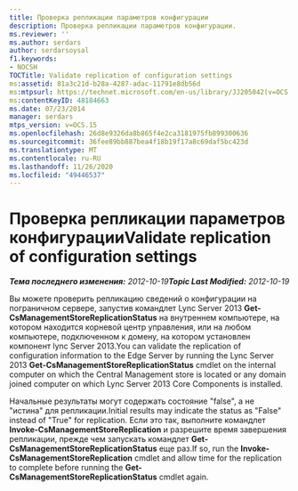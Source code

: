 ```yaml
---
title: Проверка репликации параметров конфигурации
description: Проверка репликации параметров конфигурации.
ms.reviewer: ''
ms.author: serdars
author: serdarsoysal
f1.keywords:
- NOCSH
TOCTitle: Validate replication of configuration settings
ms:assetid: 81a3c21d-b28a-4287-adac-11791e8db56d
ms:mtpsurl: https://technet.microsoft.com/en-us/library/JJ205042(v=OCS.15)
ms:contentKeyID: 48184663
ms.date: 07/23/2014
manager: serdars
mtps_version: v=OCS.15
ms.openlocfilehash: 26d8e9326da8b865f4e2ca3181975fb899300636
ms.sourcegitcommit: 36fee89bb887bea4f18b19f17a8c69daf5bc423d
ms.translationtype: MT
ms.contentlocale: ru-RU
ms.lasthandoff: 11/26/2020
ms.locfileid: "49446537"
---
```

# <a name="validate-replication-of-configuration-settings"></a><span data-ttu-id="cc82d-103">Проверка репликации параметров конфигурации</span><span class="sxs-lookup"><span data-stu-id="cc82d-103">Validate replication of configuration settings</span></span>

<div data-xmlns="http://www.w3.org/1999/xhtml">

<div class="topic" data-xmlns="http://www.w3.org/1999/xhtml" data-msxsl="urn:schemas-microsoft-com:xslt" data-cs="https://msdn.microsoft.com/">

<div data-asp="https://msdn2.microsoft.com/asp">



</div>

<div id="mainSection">

<div id="mainBody"><span data-ttu-id="cc82d-104">

<span> </span></span><span class="sxs-lookup"><span data-stu-id="cc82d-104">

<span> </span></span></span>

<span data-ttu-id="cc82d-105">_**Тема последнего изменения:** 2012-10-19_</span><span class="sxs-lookup"><span data-stu-id="cc82d-105">_**Topic Last Modified:** 2012-10-19_</span></span>

<span data-ttu-id="cc82d-106">Вы можете проверить репликацию сведений о конфигурации на пограничном сервере, запустив командлет Lync Server 2013 **Get-CsManagementStoreReplicationStatus** на внутреннем компьютере, на котором находится корневой центр управления, или на любом компьютере, подключенном к домену, на котором установлен компонент lync Server 2013.</span><span class="sxs-lookup"><span data-stu-id="cc82d-106">You can validate the replication of configuration information to the Edge Server by running the Lync Server 2013 **Get-CsManagementStoreReplicationStatus** cmdlet on the internal computer on which the Central Management store is located or any domain joined computer on which Lync Server 2013 Core Components is installed.</span></span>

<span data-ttu-id="cc82d-107">Начальные результаты могут содержать состояние "false", а не "истина" для репликации.</span><span class="sxs-lookup"><span data-stu-id="cc82d-107">Initial results may indicate the status as "False" instead of "True" for replication.</span></span> <span data-ttu-id="cc82d-108">Если это так, выполните командлет **Invoke-CsManagementStoreReplication** и разрешите время завершения репликации, прежде чем запускать командлет **Get-CsManagementStoreReplicationStatus** еще раз.</span><span class="sxs-lookup"><span data-stu-id="cc82d-108">If so, run the **Invoke-CsManagementStoreReplication** cmdlet and allow time for the replication to complete before running the **Get-CsManagementStoreReplicationStatus** cmdlet again.</span></span>

<span data-ttu-id="cc82d-109"></div>

<span> </span>

</div>

</div>

</span><span class="sxs-lookup"><span data-stu-id="cc82d-109"></div>

<span> </span>

</div>

</div>

</span></span></div>


